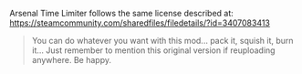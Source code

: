 Arsenal Time Limiter follows the same license described at: https://steamcommunity.com/sharedfiles/filedetails/?id=3407083413

> You can do whatever you want with this mod... pack it, squish it, burn it... Just remember to mention this original version if reuploading anywhere. Be happy.